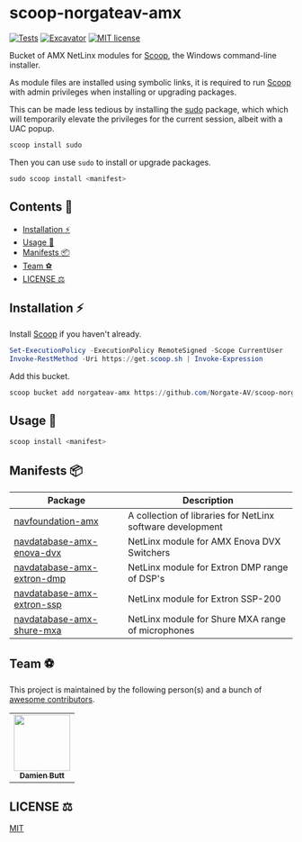 # scoop-norgateav-amx

[![Tests](https://github.com/Norgate-AV/scoop-norgateav-amx/actions/workflows/ci.yml/badge.svg)](https://github.com/Norgate-AV/scoop-norgateav-amx/actions/workflows/ci.yml)
[![Excavator](https://github.com/Norgate-AV/scoop-norgateav-amx/actions/workflows/excavator.yml/badge.svg)](https://github.com/Norgate-AV/scoop-norgateav-amx/actions/workflows/excavator.yml)
[![MIT license](https://img.shields.io/badge/License-MIT-blue.svg)](LICENSE)

Bucket of AMX NetLinx modules for [Scoop](https://scoop.sh), the Windows command-line installer.

As module files are installed using symbolic links, it is required to run [Scoop](https://scoop.sh) with admin privileges when installing or upgrading packages.

This can be made less tedious by installing the [sudo](https://github.com/ScoopInstaller/Main/blob/master/bucket/sudo.json) package, which which will temporarily elevate the privileges for the current session, albeit with a UAC popup.

```powershell
scoop install sudo
```

Then you can use `sudo` to install or upgrade packages.

```powershell
sudo scoop install <manifest>
```

## Contents :book:

-   [Installation :zap:](#installation-zap)
-   [Usage :rocket:](#usage-rocket)
-   [Manifests :package:](#manifests-package)
-   [Team :soccer:](#team-soccer)
-   [LICENSE :balance_scale:](#license-balance_scale)

## Installation :zap:

Install [Scoop](https://scoop.sh) if you haven't already.

```powershell
Set-ExecutionPolicy -ExecutionPolicy RemoteSigned -Scope CurrentUser
Invoke-RestMethod -Uri https://get.scoop.sh | Invoke-Expression
```

Add this bucket.

```powershell
scoop bucket add norgateav-amx https://github.com/Norgate-AV/scoop-norgateav-amx
```

## Usage :rocket:

```powershell
scoop install <manifest>
```

## Manifests :package:

<!-- MANIFEST-TABLE:START - Do not remove or modify this section -->

| Package                                                                               | Description                                                |
| ------------------------------------------------------------------------------------- | ---------------------------------------------------------- |
| [navfoundation-amx](https://github.com/Norgate-AV/NAVFoundation.Amx)                  | A collection of libraries for NetLinx software development |
| [navdatabase-amx-enova-dvx](https://github.com/Norgate-AV/NAVDatabase.Amx.EnovaDVX)   | NetLinx module for AMX Enova DVX Switchers                 |
| [navdatabase-amx-extron-dmp](https://github.com/Norgate-AV/NAVDatabase.Amx.ExtronDMP) | NetLinx module for Extron DMP range of DSP's               |
| [navdatabase-amx-extron-ssp](https://github.com/Norgate-AV/NAVDatabase.Amx.ExtronSSP) | NetLinx module for Extron SSP-200                          |
| [navdatabase-amx-shure-mxa](https://github.com/Norgate-AV/NAVDatabase.Amx.ShureMXA)   | NetLinx module for Shure MXA range of microphones          |

<!-- MANIFEST-TABLE:END -->

## Team :soccer:

This project is maintained by the following person(s) and a bunch of [awesome contributors](https://github.com/Norgate-AV/scoop-norgateav-av/graphs/contributors).

<table>
  <tr>
    <td align="center"><a href="https://github.com/damienbutt"><img src="https://avatars.githubusercontent.com/damienbutt?v=4?s=100" width="100px;" alt=""/><br /><sub><b>Damien Butt</b></sub></a><br /></td>
  </tr>
</table>

## LICENSE :balance_scale:

[MIT](LICENSE)
